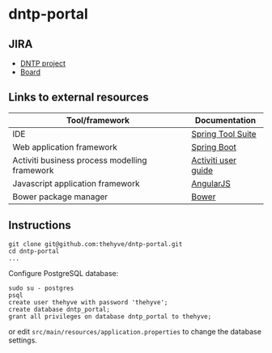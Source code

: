 # dntp-portal

## JIRA
- [DNTP project](https://jira.thehyve.nl/browse/DNTP)
- [Board](https://jira.thehyve.nl/secure/RapidBoard.jspa?rapidView=36)

## Links to external resources
| Tool/framework | Documentation | 
| ---------------| ------------- |
| IDE | [Spring Tool Suite](https://spring.io/tools/sts) |
| Web application framework | [Spring Boot](http://spring.io/guides/gs/spring-boot/) |
| Activiti business process modelling framework | [Activiti user guide](http://activiti.org/userguide/) |
| Javascript application framework | [AngularJS](https://docs.angularjs.org/guide) |
| Bower package manager | [Bower](http://bower.io/) |

## Instructions 
```
git clone git@github.com:thehyve/dntp-portal.git
cd dntp-portal
...
```

Configure PostgreSQL database:
```
sudo su - postgres
psql 
create user thehyve with password 'thehyve';
create database dntp_portal;
grant all privileges on database dntp_portal to thehyve;
```
or edit `src/main/resources/application.properties` to change
the database settings.
